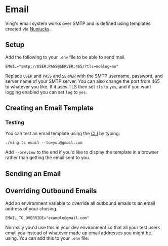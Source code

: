 # Email
Ving's email system works over SMTP and is defined using templates created via [Nunjucks](https://mozilla.github.io/nunjucks/).

## Setup

Add the following to your `.env` file to be able to send mail. 

```
EMAIL="smtp://USER:PASS@SERVER:465/?tls=no&log=no"
```

Replace `USER` and `PASS` and `SERVER` with the SMTP username, password, and server name of your SMTP server. You can also change the port from 465 to whatever you like. If it uses TLS then set `tls` to `yes`, and if you want logging enabled you can set `log` to `yes`.


## Creating an Email Template

### Testing
You can test an email template using the [CLI](cli) by typing:

```
./ving.ts email --to=you@gmail.com
```

Add `--preview` to the end if you'd like to display the template in a browser rather than getting the email sent to you.

## Sending an Email

## Overriding Outbound Emails

Add an environment variable to override all outbound emails to an email address of your chosing. 

```
EMAIL_TO_OVERRIDE="example@gmail.com"
```

Normally you'd use this in your dev environment so that all your test users email you instead of whatever made up email addresses you might be using. You can add this to your `.env` file.